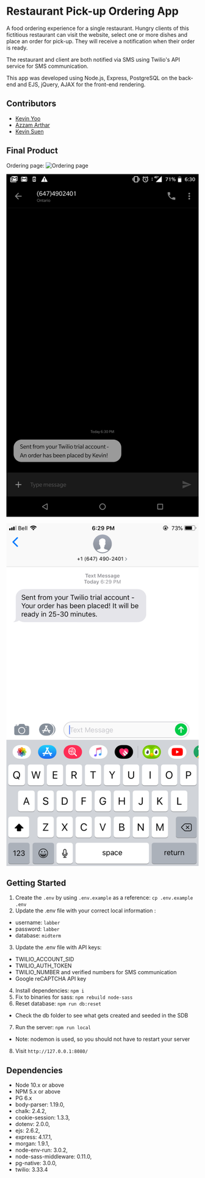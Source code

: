 # Restaurant Pick-up Ordering App

A food ordering experience for a single restaurant. Hungry clients of this fictitious restaurant can visit the website, select one or more dishes and place an order for pick-up. They will receive a notification when their order is ready.

The restaurant and client are both notified via SMS using Twilio's API service for SMS communication.

This app was developed using Node.js, Express, PostgreSQL on the back-end and EJS, jQuery, AJAX for the front-end rendering.

## Contributors
* [Kevin Yoo](https://github.com/kyoo95)
* [Azzam Arthar](https://github.com/Azzycodes)
* [Kevin Suen](https://github.com/kvsuen)

## Final Product
Ordering page:
![Ordering page](https://i.gyazo.com/b3444799b319f8cc1e2913fa136b53a8.gif)

![SMS notification for new order sent to Restaurant](https://github.com/kvsuen/Restaurant-Pick-up-App/raw/master/docs/SMS_to_restaurant.jpg)

![SMS notification for new order sent to user](https://github.com/kvsuen/Restaurant-Pick-up-App/raw/master/docs/SMS_to_client.png)


## Getting Started

1. Create the `.env` by using `.env.example` as a reference: `cp .env.example .env`
2. Update the .env file with your correct local information :
  - username: `labber` 
  - password: `labber` 
  - database: `midterm`
3. Update the .env file with API keys:
  - TWILIO_ACCOUNT_SID
  - TWILIO_AUTH_TOKEN
  - TWILIO_NUMBER and verified numbers for SMS communication
  - Google reCAPTCHA API key
4. Install dependencies: `npm i`
5. Fix to binaries for sass: `npm rebuild node-sass`
6. Reset database: `npm run db:reset`
  - Check the db folder to see what gets created and seeded in the SDB
7. Run the server: `npm run local`
  - Note: nodemon is used, so you should not have to restart your server
8. Visit `http://127.0.0.1:8080/`

## Dependencies

- Node 10.x or above
- NPM 5.x or above
- PG 6.x
- body-parser: 1.19.0,
- chalk: 2.4.2,
- cookie-session: 1.3.3,
- dotenv: 2.0.0,
- ejs: 2.6.2,
- express: 4.17.1,
- morgan: 1.9.1,
- node-env-run: 3.0.2,
- node-sass-middleware: 0.11.0,
- pg-native: 3.0.0,
- twilio: 3.33.4
